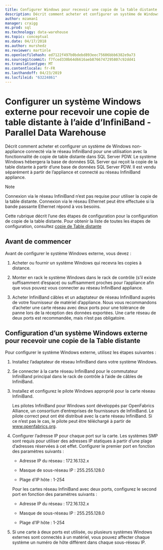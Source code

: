 ```yaml
---
title: Configurer Windows pour recevoir une copie de la table distante - Parallel Data Warehouse | Microsoft Docs
description: Décrit comment acheter et configurer un système de Windows non-appliance connecté via le réseau InfiniBand pour une utilisation avec la fonctionnalité de copie de table distante dans Parallel Data Warehouse. Le système Windows hébergera la base de données SQL Server qui reçoit la copie de la table distante à partir d’une base de données SQL Server PDW. Il est vendu séparément à partir de l’appliance et connecté au réseau InfiniBand appliance.
author: mzaman1
manager: craigg
ms.prod: sql
ms.technology: data-warehouse
ms.topic: conceptual
ms.date: 04/17/2018
ms.author: murshedz
ms.reviewer: martinle
ms.openlocfilehash: ed7122f497b0bdebd893eec75606bbb6382e9a73
ms.sourcegitcommit: f7fced330b64d6616aeb8766747295807c92dd41
ms.translationtype: MT
ms.contentlocale: fr-FR
ms.lasthandoff: 04/23/2019
ms.locfileid: "63224861"
---
```

# <a name="configure-an-external-windows-system-to-receive-remote-table-copies-using-infiniband---parallel-data-warehouse"></a>Configurer un système Windows externe pour recevoir une copie de table distante à l’aide d’InfiniBand - Parallel Data Warehouse
Décrit comment acheter et configurer un système de Windows non-appliance connecté via le réseau InfiniBand pour une utilisation avec la fonctionnalité de copie de table distante dans SQL Server PDW. Le système Windows hébergera la base de données SQL Server qui reçoit la copie de la table distante à partir d’une base de données SQL Server PDW. Il est vendu séparément à partir de l’appliance et connecté au réseau InfiniBand appliance.  
  
> [!NOTE]  
> Connexion via le réseau InfiniBand n’est pas requise pour utiliser la copie de la table distante. Connexion via le réseau Ethernet peut être effectuée si la bande passante Ethernet répond à vos besoins.  
  
Cette rubrique décrit l’une des étapes de configuration pour la configuration de copie de la table distante. Pour obtenir la liste de toutes les étapes de configuration, consultez [copie de Table distante](remote-table-copy.md)  
  
## <a name="before-you-begin"></a>Avant de commencer  
Avant de configurer le système Windows externe, vous devez :  
  
1.  Acheter ou fournir un système Windows qui recevra les copies à distance.  
  
2.  Monter en rack le système Windows dans le rack de contrôle (s’il existe suffisamment d’espace) ou suffisamment proches pour l’appliance afin que vous pouvez vous connecter au réseau InfiniBand appliance.  
  
3.  Acheter InfiniBand câbles et un adaptateur de réseau InfiniBand auprès de votre fournisseur de matériel d’appliance. Nous vous recommandons d’acheter une carte réseau avec deux ports pour une tolérance de panne lors de la réception des données exportées. Une carte réseau de deux ports est recommandée, mais n’est pas obligatoire.  
  
## <a name="HowToWindows"></a>Configuration d’un système Windows externe pour recevoir une copie de la Table distante  
Pour configurer le système Windows externe, utilisez les étapes suivantes :  
  
1.  Installez l’adaptateur de réseau InfiniBand dans votre système Windows.  
  
2.  Se connecter à la carte réseau InfiniBand pour le commutateur InfiniBand principal dans le rack de contrôle à l’aide de câbles de InfiniBand.  
  
3.  Installez et configurez le pilote Windows approprié pour la carte réseau InfiniBand.  
  
    Les pilotes InfiniBand pour Windows sont développés par OpenFabrics Alliance, un consortium d’entreprises de fournisseurs de InfiniBand.  Le pilote correct peut ont été distribué avec la carte réseau InfiniBand. Si ce n’est pas le cas, le pilote peut être téléchargé à partir de www.openfabrics.org.  
  
4.  Configurer l’adresse IP pour chaque port sur la carte. Les systèmes SMP sont requis pour utiliser des adresses IP statiques à partir d’une plage d’adresses réservées à cet effet. Configurer le premier port en fonction des paramètres suivants :  
  
    -   Adresse IP du réseau : 172.16.132.x  
  
    -   Masque de sous-réseau IP : 255.255.128.0  
  
    -   Plage d’IP hôte : 1-254  
  
    Pour les cartes réseau InfiniBand avec deux ports, configurez le second port en fonction des paramètres suivants :  
  
    -   Adresse IP du réseau : 172.16.132.x  
  
    -   Masque de sous-réseau IP : 255.255.128.0  
  
    -   Plage d’IP hôte : 1-254  
  
5.  Si une carte à deux ports est utilisée, ou plusieurs systèmes Windows externes sont connectés à un matériel, vous pouvez affecter chaque système un numéro de hôte différent dans chaque sous-réseau IP.  
  
<!-- MISSING LINKS 
## See Also  
[Common Metadata Query Examples &#40;SQL Server PDW&#41;](../sqlpdw/common-metadata-query-examples-sql-server-pdw.md)  
-->
  
